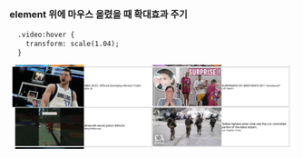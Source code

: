 ### element 위에 마우스 올렸을 때 확대효과 주기

```
  .video:hover {
    transform: scale(1.04);
  }
```
![hover](hover.png)